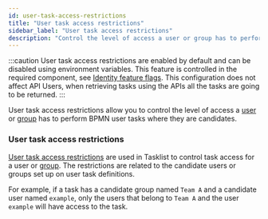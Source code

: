 ```yaml
---
id: user-task-access-restrictions
title: "User task access restrictions"
sidebar_label: "User task access restrictions"
description: "Control the level of access a user or group has to perform tasks in the system via user task access restrictions."
---
```


:::caution
User task access restrictions are enabled by default and can be disabled using environment variables. This feature is controlled in the required component, see [Identity feature flags](../../../../self-managed/identity/deployment/configuration-variables/#feature-flags).
This configuration does not affect API Users, when retrieving tasks using the APIs all the tasks are going to be returned.
:::

User task access restrictions allow you to control the level of access a [user](/self-managed/identity/user-guide/roles/add-assign-role.md) or
[group](self-managed/identity/user-guide/groups/create-group.md) has to perform BPMN user tasks where they are candidates.

### User task access restrictions

[User task access restrictions](self-managed/tasklist-deployment/tasklist-authentication.md/#user-restrictions) are used in Tasklist to control task access for a
user or [group](/self-managed/identity/user-guide/groups/create-group.md). The restrictions are
related to the candidate users or groups set up on user task definitions.

For example, if a task has a candidate group named `Team A` and a candidate user named `example`, only the
users that belong to `Team A` and the user `example` will have access to the task.
